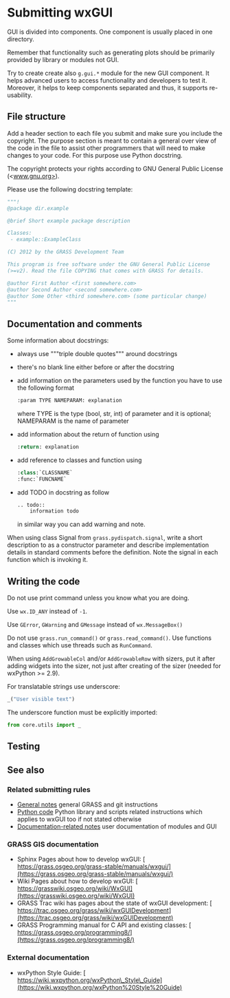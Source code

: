 # Submitting wxGUI

GUI is divided into components. One component is usually placed in one directory.

Remember that functionality such as generating plots should be primarily
provided by library or modules not GUI.

Try to create create also `g.gui.*` module for the new GUI component. It helps
advanced users to access functionality and developers to test it. Moreover, it
helps to keep components separated and thus, it supports re-usability.

## File structure

Add a header section to each file you submit and make sure you include the
copyright. The purpose section is meant to contain a general over view of the
code in the file to assist other programmers that will need to make changes to
your code. For this purpose use Python docstring.

The copyright protects your rights according to GNU General Public License
(<www.gnu.org>).

Please use the following docstring template:

```py
"""!
@package dir.example

@brief Short example package description

Classes:
 - example::ExampleClass

(C) 2012 by the GRASS Development Team

This program is free software under the GNU General Public License
(>=v2). Read the file COPYING that comes with GRASS for details.

@author First Author <first somewhere.com>
@author Second Author <second somewhere.com>
@author Some Other <third somewhere.com> (some particular change)
"""
```

## Documentation and comments

Some information about docstrings:

- always use """triple double quotes""" around docstrings
- there's no blank line either before or after the docstring
- add information on the parameters used by the function you have to use the
  following format

  ```py
  :param TYPE NAMEPARAM: explanation
  ```

  where TYPE is the type (bool, str, int) of parameter and it is optional;
  NAMEPARAM is the name of parameter

- add information about the return of function using

  ```py
  :return: explanation
  ```

- add reference to classes and function using

  ```py
  :class:`CLASSNAME`
  :func:`FUNCNAME`
  ```

- add TODO in docstring as follow

  ```py
  .. todo::
      information todo
  ```

  in similar way you can add warning and note.

When using class Signal from `grass.pydispatch.signal`, write a short
description to as a constructor parameter and describe implementation details
in standard comments before the definition. Note the signal in each function
which is invoking it.

## Writing the code

Do not use print command unless you know what you are doing.

Use `wx.ID_ANY` instead of `-1`.

Use `GError`, `GWarning` and `GMessage` instead of `wx.MessageBox()`

Do not use `grass.run_command()` or `grass.read_command()`. Use functions and
classes which use threads such as `RunCommand`.

When using `AddGrowableCol` and/or `AddGrowableRow` with sizers, put it after
adding widgets into the sizer, not just after creating of the sizer (needed for
wxPython >= 2.9).

For translatable strings use underscore:

```py
_("User visible text")
```

The underscore function must be explicitly imported:

```py
from core.utils import _
```

## Testing

## See also

### Related submitting rules

- [General notes](./general.md) general GRASS and git instructions
- [Python code](./python.md) Python library and scripts related instructions
  which applies to wxGUI too if not stated otherwise
- [Documentation-related notes](./docs.md) user documentation of modules and GUI

### GRASS GIS documentation

- Sphinx Pages about how to develop wxGUI:
  [​https://grass.osgeo.org/grass-stable/manuals/wxgui/](https://grass.osgeo.org/grass-stable/manuals/wxgui/)
- Wiki Pages about how to develop wxGUI: [​https://grasswiki.osgeo.org/wiki/WxGUI](https://grasswiki.osgeo.org/wiki/WxGUI)
- GRASS Trac wiki has pages about the state of wxGUI development:
  [​https://trac.osgeo.org/grass/wiki/wxGUIDevelopment](https://trac.osgeo.org/grass/wiki/wxGUIDevelopment)
- GRASS Programming manual for C API and existing classes:
  [​https://grass.osgeo.org/programming8/](https://grass.osgeo.org/programming8/)

### External documentation

- wxPython Style Guide: [​https://wiki.wxpython.org/wxPython\_Style\_Guide](https://wiki.wxpython.org/wxPython%20Style%20Guide)
